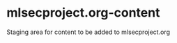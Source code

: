 mlsecproject.org-content
========================

Staging area for content to be added to mlsecproject.org
